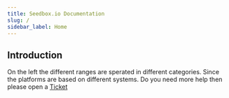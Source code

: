 ```yaml
---
title: Seedbox.io Documentation
slug: /
sidebar_label: Home
---
```

## Introduction
On the left the different ranges are sperated in different categories. Since the platforms are based on different systems.
Do you need more help then please open a [Ticket](https://panel.seedbox.io/clientarea.php)

